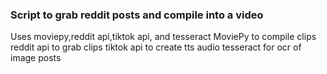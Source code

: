 ### Script to grab reddit posts and compile into a video
Uses moviepy,reddit api,tiktok api, and tesseract 
MoviePy to compile clips
reddit api to grab clips
tiktok api to create tts audio
tesseract for ocr of image posts